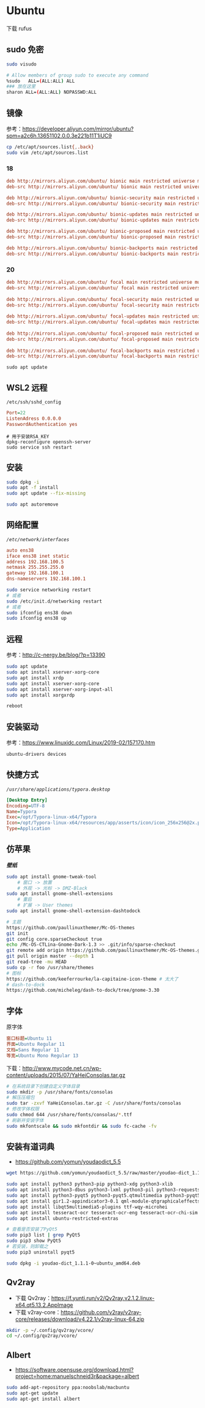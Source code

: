 # Ubuntu

下载 rufus

## sudo 免密

```bash
sudo visudo

# Allow members of group sudo to execute any command
%sudo   ALL=(ALL:ALL) ALL
### 放在这里
sharon ALL=(ALL:ALL) NOPASSWD:ALL
```

## 镜像

参考：https://developer.aliyun.com/mirror/ubuntu?spm=a2c6h.13651102.0.0.3e221b11T1iUC9

```bash
cp /etc/apt/sources.list{,.back}
sudo vim /etc/apt/sources.list
```

### 18

```ini
deb http://mirrors.aliyun.com/ubuntu/ bionic main restricted universe multiverse
deb-src http://mirrors.aliyun.com/ubuntu/ bionic main restricted universe multiverse

deb http://mirrors.aliyun.com/ubuntu/ bionic-security main restricted universe multiverse
deb-src http://mirrors.aliyun.com/ubuntu/ bionic-security main restricted universe multiverse

deb http://mirrors.aliyun.com/ubuntu/ bionic-updates main restricted universe multiverse
deb-src http://mirrors.aliyun.com/ubuntu/ bionic-updates main restricted universe multiverse

deb http://mirrors.aliyun.com/ubuntu/ bionic-proposed main restricted universe multiverse
deb-src http://mirrors.aliyun.com/ubuntu/ bionic-proposed main restricted universe multiverse

deb http://mirrors.aliyun.com/ubuntu/ bionic-backports main restricted universe multiverse
deb-src http://mirrors.aliyun.com/ubuntu/ bionic-backports main restricted universe multiverse
```

### 20

```ini
deb http://mirrors.aliyun.com/ubuntu/ focal main restricted universe multiverse
deb-src http://mirrors.aliyun.com/ubuntu/ focal main restricted universe multiverse
 
deb http://mirrors.aliyun.com/ubuntu/ focal-security main restricted universe multiverse
deb-src http://mirrors.aliyun.com/ubuntu/ focal-security main restricted universe multiverse
 
deb http://mirrors.aliyun.com/ubuntu/ focal-updates main restricted universe multiverse
deb-src http://mirrors.aliyun.com/ubuntu/ focal-updates main restricted universe multiverse
 
deb http://mirrors.aliyun.com/ubuntu/ focal-proposed main restricted universe multiverse
deb-src http://mirrors.aliyun.com/ubuntu/ focal-proposed main restricted universe multiverse
 
deb http://mirrors.aliyun.com/ubuntu/ focal-backports main restricted universe multiverse
deb-src http://mirrors.aliyun.com/ubuntu/ focal-backports main restricted universe multiverse
```

```shell
sudo apt update
```

## WSL2 远程

`/etc/ssh/sshd_config`

```ini
Port=22
ListenAdress 0.0.0.0
PasswordAuthentication yes
```

```shell
# 用于安装RSA_KEY
dpkg-reconfigure openssh-server
sudo service ssh restart
```

## 安装

```bash
sudo dpkg -i
sudo apt -f install
sudo apt update --fix-missing

sudo apt autoremove
```

## 网络配置

*`/etc/network/interfaces`*

```ini
auto ens38
iface ens38 inet static
address 192.168.100.5
netmask 255.255.255.0
gateway 192.168.100.1
dns-nameservers 192.168.100.1
```

```bash
sudo service networking restart
# 或者
sudo /etc/init.d/networking restart
# 或者
sudo ifconfig ens38 down 
sudo ifconfig ens38 up
```

## 远程

参考：http://c-nergy.be/blog/?p=13390

```bash
sudo apt update
sudo apt install xserver-xorg-core
sudo apt install xrdp
sudo apt install xserver-xorg-core
sudo apt install xserver-xorg-input-all
sudo apt install xorgxrdp

reboot
```

## 安装驱动

参考：https://www.linuxidc.com/Linux/2019-02/157170.htm

```bash
ubuntu-drivers devices
```



## 快捷方式

*`/usr/share/applications/typora.desktop`*

```ini
[Desktop Entry]
Encoding=UTF-8
Name=Typora
Exec=/opt/Typora-linux-x64/Typora
Icon=/opt/Typora-linux-x64/resources/app/asserts/icon/icon_256x256@2x.png
Type=Application
```

## 仿苹果

***壁纸***

```bash
sudo apt install gnome-tweak-tool
    # 窗口 -> 放置
    # 外观 -> 光标 -> DMZ-Black
sudo apt install gnome-shell-extensions
    # 重启
    # 扩展 -> User themes
sudo apt install gnome-shell-extension-dashtodock

# 主题
https://github.com/paullinuxthemer/Mc-OS-themes
git init
git config core.sparseCheckout true
echo /Mc-OS-CTLina-Gnome-Dark-1.3 >> .git/info/sparse-checkout
git remote add origin https://github.com/paullinuxthemer/Mc-OS-themes.git
git pull origin master --depth 1
git read-tree -mu HEAD
sudo cp -r foo /usr/share/themes
# 图标
https://github.com/keeferrourke/la-capitaine-icon-theme # 太大了
# dash-to-dock
https://github.com/micheleg/dash-to-dock/tree/gnome-3.30
```

## 字体

原字体

```ini
窗口标题=Ubuntu 11
界面=Ubuntu Regular 11
文档=Sans Regular 11
等宽=Ubuntu Mono Regular 13
```

下载：http://www.mycode.net.cn/wp-content/uploads/2015/07/YaHeiConsolas.tar.gz

```bash
# 在系统目录下创建自定义字体目录
sudo mkdir -p /usr/share/fonts/consolas
# 解压压缩包
sudo tar -zxvf YaHeiConsolas.tar.gz -C /usr/share/fonts/consolas
# 修改字体权限
sudo chmod 644 /usr/share/fonts/consolas/*.ttf
# 刷新并安装字体
sudo mkfontscale && sudo mkfontdir && sudo fc-cache -fv
```

## 安装有道词典

- https://github.com/yomun/youdaodict_5.5

```bash
wget https://github.com/yomun/youdaodict_5.5/raw/master/youdao-dict_1.1.1-0~ubuntu_amd64.deb

sudo apt install python3 python3-pip python3-xdg python3-xlib
sudo apt install python3-dbus python3-lxml python3-pil python3-requests
sudo apt install python3-pyqt5 python3-pyqt5.qtmultimedia python3-pyqt5.qtquick python3-pyqt5.qtwebkit
sudo apt install gir1.2-appindicator3-0.1 qml-module-qtgraphicaleffects qml-module-qtquick-controls
sudo apt install libqt5multimedia5-plugins ttf-wqy-microhei
sudo apt install tesseract-ocr tesseract-ocr-eng tesseract-ocr-chi-sim tesseract-ocr-chi-tra
sudo apt install ubuntu-restricted-extras

# 查看是否安装了PyQt5
sudo pip3 list | grep PyQt5
sudo pip3 show PyQt5
# 若安装，则卸载之
sudo pip3 uninstall pyqt5

sudo dpkg -i youdao-dict_1.1.1-0~ubuntu_amd64.deb
```

## Qv2ray

- 下载 Qv2ray：https://f.yunti.run/v2/Qv2ray.v2.1.2.linux-x64.qt5.13.2.AppImage
- 下载 v2ray-core：https://github.com/v2ray/v2ray-core/releases/download/v4.22.1/v2ray-linux-64.zip

```bash
mkdir -p ~/.config/qv2ray/vcore/
cd ~/.config/qv2ray/vcore/
```

## Albert

- https://software.opensuse.org/download.html?project=home:manuelschneid3r&package=albert

```bash
sudo add-apt-repository ppa:noobslab/macbuntu
sudo apt-get update
sudo apt-get install albert
```

